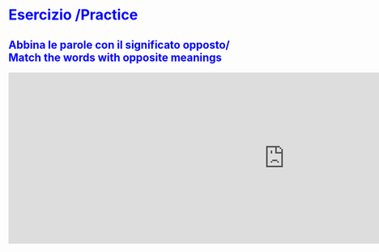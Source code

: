 <h1 style="color:blue;"> Esercizio /Practice </h1>

<h2 style="color:blue;"> Abbina le parole con il significato opposto/ Match the words with opposite meanings </h2>

<iframe src="https://h5p.org/h5p/embed/356422" width="1090" height="338" frameborder="0" allowfullscreen="allowfullscreen"></iframe><script src="https://h5p.org/sites/all/modules/h5p/library/js/h5p-resizer.js" charset="UTF-8"></script>
